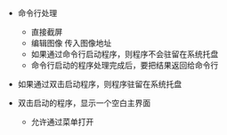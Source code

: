 - 命令行处理
	- 直接截屏
	- 编辑图像  传入图像地址 
	- 如果通过命令行启动程序，则程序不会驻留在系统托盘
	- 命令行启动的程序处理完成后，要把结果返回给命令行

- 如果通过双击启动程序，则程序驻留在系统托盘
- 双击启动的程序，显示一个空白主界面
	- 允许通过菜单打开	
